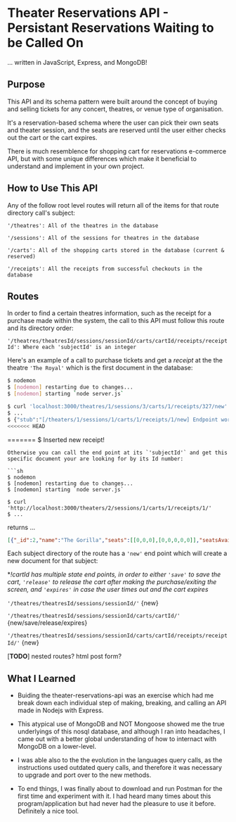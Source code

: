 # Theater Reservations API - Persistant Reservations Waiting to be Called On

... written in JavaScript, Express, and MongoDB!

## Purpose

This API and its schema pattern were built around the concept of buying and selling tickets for any concert, theatres, or venue type of organisation.

It's a reservation-based schema where the user can pick their own seats and theater session, and the seats are reserved until the user either checks out the cart or the cart expires.

There is much resemblence for shopping cart for reservations e-commerce API, but with some unique differences which make it beneficial to understand and implement in your own project.

## How to Use This API

Any of the follow root level routes will return all of the items for that route directory call's subject:

`'/theatres': All of the theatres in the database`

`'/sessions': All of the sessions for theatres in the database`

`'/carts': All of the shopping carts stored in the database (current & reserved)`

`'/receipts': All the receipts from successful checkouts in the database`

## Routes

In order to find a certain theatres information, such as the receipt for a purchase made within the system, the call to this API must follow this route and its directory order:

`'/theatres/theatresId/sessions/sessionId/carts/cartId/receipts/receiptId': Where each 'subjectId' is an integer`

Here's an example of a call to purchase tickets and get a _receipt_ at the the theatre `'The Royal'` which is the first document in the database:

```sh
$ nodemon
$ [nodemon] restarting due to changes...
$ [nodemon] starting `node server.js`

$ curl 'localhost:3000/theatres/1/sessions/3/carts/1/receipts/327/new'
$ ...
$ {"stub":"[/theaters/1/sessions/1/carts/1/receipts/1/new] Endpoint works!"}%
<<<<<<< HEAD
```

=======
$ Inserted new receipt!

````
Otherwise you can call the end point at its `'subjectId'` and get this specific document your are looking for by its Id number:

```sh
$ nodemon
$ [nodemon] restarting due to changes...
$ [nodemon] starting `node server.js`

$ curl 'http://localhost:3000/theaters/2/sessions/1/carts/1/receipts/1/'
$ ...
````

returns ...

```JSON
[{"_id":2,"name":"The Gorilla","seats":[[0,0,0],[0,0,0,0,0]],"seatsAvailable":8},null,null,[]]%
```

Each subject directory of the route has a `'new'` end point which will create a new document for that subject:

\*_!cartId has multiple state end points, in order to either `'save'` to save the cart, `'release'` to release the cart after making the purchase/exiting the screen, and `'expires'` in case the user times out and the cart expires_

`'/theatres/theatresId/sessions/sessionId/'` {new}

`'/theatres/theatresId/sessions/sessionId/carts/cartId/'` {new/save/release/expires}

`'/theatres/theatresId/sessions/sessionId/carts/cartId/receipts/receiptId/'` {new}

[**TODO**] nested routes? html post form?

## What I Learned

- Buiding the theater-reservations-api was an exercise which had me break down each individual step of making, breaking, and calling an API made in Nodejs with Express.

- This atypical use of MongoDB and NOT Mongoose showed me the true underlyings of this nosql database, and although I ran into headaches, I came out with a better global understanding of how to internact with MongoDB on a lower-level.

- I was able also to the the evolution in the languages query calls, as the instructions used outdated query calls, and therefore it was necessary to upgrade and port over to the new methods.

- To end things, I was finally about to download and run Postman for the first time and experiment with it. I had heard many times about this program/application but had never had the pleasure to use it before. Definitely a nice tool.
